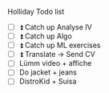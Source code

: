 Holliday Todo list
- [ ] ⏫ Catch up Analyse IV
- [ ] ⏫ Catch up Algo
- [ ] ⏫ Catch up ML exercises
- [ ] ⏫ Translate -> Send CV
- [ ] Lümm video + affiche
- [ ] Do jacket + jeans
- [ ] DistroKid + Suisa